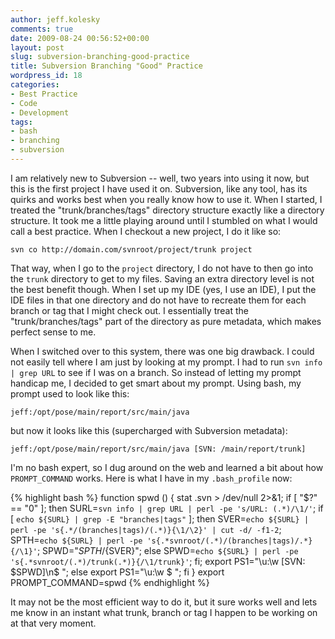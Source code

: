 ```yaml
---
author: jeff.kolesky
comments: true
date: 2009-08-24 00:56:52+00:00
layout: post
slug: subversion-branching-good-practice
title: Subversion Branching "Good" Practice
wordpress_id: 18
categories:
- Best Practice
- Code
- Development
tags:
- bash
- branching
- subversion
---
```


I am relatively new to Subversion -- well, two years into using it now, but this is the first project I have used it on.  Subversion, like any tool, has its quirks and works best when you really know how to use it.  When I started, I treated the "trunk/branches/tags" directory structure exactly like a directory structure.  It took me a little playing around until I stumbled on what I would call a best practice.  When I checkout a new project, I do it like so:

    svn co http://domain.com/svnroot/project/trunk project

That way, when I go to the `project` directory, I do not have to then go into the `trunk` directory to get to my files.  Saving an extra directory level is not the best benefit though.  When I set up my IDE (yes, I use an IDE), I put the IDE files in that one directory and do not have to recreate them for each branch or tag that I might check out.  I essentially treat the "trunk/branches/tags" part of the directory as pure metadata, which makes perfect sense to me.

When I switched over to this system, there was one big drawback.  I could not easily tell where I am just by looking at my prompt.  I had to run `svn info | grep URL` to see if I was on a branch.  So instead of letting my prompt handicap me, I decided to get smart about my prompt.  Using bash, my prompt used to look like this:

    jeff:/opt/pose/main/report/src/main/java

but now it looks like this (supercharged with Subversion metadata):

    jeff:/opt/pose/main/report/src/main/java [SVN: /main/report/trunk]

I'm no bash expert, so I dug around on the web and learned a bit about how `PROMPT_COMMAND` works.  Here is what I have in my `.bash_profile` now:

{% highlight bash %}
function spwd () 
{ 
    stat .svn > /dev/null 2>&1;
    if [ "$?" == "0" ]; then
        SURL=`svn info | grep URL | perl -pe 's/URL: (.*)/\1/'`;
        if [ `echo ${SURL} | grep -E "branches|tags"` ]; then
            SVER=`echo ${SURL} | perl -pe 's{.*/(branches|tags)/(.*)}{\1/\2}' | cut -d/ -f1-2`;
            SPTH=`echo ${SURL} | perl -pe 's{.*svnroot/(.*)/(branches|tags)/.*}{/\1}'`;
            SPWD="${SPTH}/${SVER}";
        else
            SPWD=`echo ${SURL} | perl -pe 's{.*svnroot/(.*)/trunk(.*)}{/\1/trunk}'`;
        fi;
        export PS1="\u:\w [SVN: $SPWD]\n$ ";
    else
        export PS1="\u:\w $ ";
    fi
}
export PROMPT_COMMAND=spwd
{% endhighlight %}

It may not be the most efficient way to do it, but it sure works well and lets me know in an instant what trunk, branch or tag I happen to be working on at that very moment.
